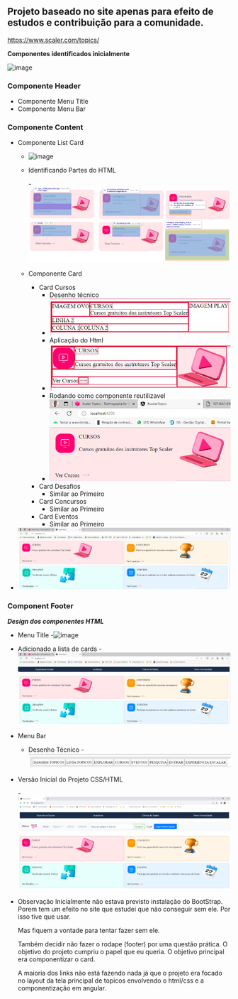 ## Projeto baseado no site apenas para efeito de estudos e contribuição para a comunidade.

https://www.scaler.com/topics/

**Componentes identificados inicialmente**

![image](https://github.com/casdea/escalertopics/assets/13076257/54cd13d8-2beb-4f92-905e-0421f94135c2)

### Componente Header
- Componente Menu Title 
- Componente Menu Bar 

### Componente Content
  - Componente List Card
     - ![image](https://github.com/casdea/escalertopics/assets/13076257/052c495e-126a-48e4-b4c0-d320c8f06c37)

     - Identificando Partes do HTML

       -![Alt text](.ideas/image-8.png)
              
     - Componente Card 
        - Card Cursos
          - Desenho técnico 
          - ![Alt text](.ideas/image.png)
          - Aplicação do Html
          - ![Alt text](.ideas/image-1.png)
          - Rodando como componente reutilizavel
          - ![Alt text](.ideas/image-2.png)        
        - Card Desafios
          - Similar ao Primeiro
        - Card Concursos
          - Similar ao Primeiro
        - Card Eventos
          - Similar ao Primeiro
  - ![Alt text](.ideas/image-3.png)        



### Component Footer

***Design dos componentes HTML***

- Menu Title
  -![image](https://github.com/casdea/escalertopics/assets/13076257/8288c8cf-24a8-48a4-b8a6-8f4bcda1d21e)

- Adicionado a lista de cards
  -![Alt text](.ideas/image-4.png)

- Menu Bar
  - Desenho Técnico
    -![Alt text](.ideas/image-5.png) 


- Versão Inicial do Projeto CSS/HTML

  -![Alt text](.ideas/image-6.png)


- Observação 
  Inicialmente não estava previsto instalação do BootStrap. Porem tem um efeito no site que estudei que 
  não conseguir sem ele. Por isso tive que usar. 

  Mas fiquem a vontade para tentar fazer sem ele.
 
  Também decidir não fazer o rodape (footer) por uma questão prática. O objetivo do projeto cumpriu o papel 
  que eu queria. O objetivo principal era componentizar o card.

  A maioria dos links não está fazendo nada já que o projeto era focado no layout da tela principal de topicos
  envolvendo o html/css e a componentização em angular. 
